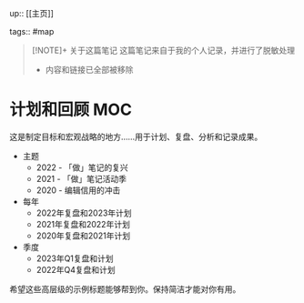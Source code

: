 up:: [[主页]]

tags::  #map

> [!NOTE]+ 关于这篇笔记
> 这篇笔记来自于我的个人记录，并进行了脱敏处理
> - 内容和链接已全部被移除

# 计划和回顾 MOC

这是制定目标和宏观战略的地方……用于计划、复盘、分析和记录成果。

-   主题
    -   2022 - 「做」笔记的复兴
    -   2021 - 「做」笔记活动季
    -   2020 - 编辑信用的冲击
-   每年
    -   2022年复盘和2023年计划
    -   2021年复盘和2022年计划
    -   2020年复盘和2021年计划
-   季度
    -   2023年Q1复盘和计划
    -   2022年Q4复盘和计划

希望这些高层级的示例标题能够帮到你。保持简洁才能对你有用。

